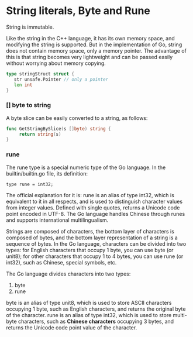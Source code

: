 # String literals, Byte and Rune

String is immutable. 

Like the string in the C++ language, it has its own memory space, and modifying the string is supported. But in the implementation of Go, string does not contain memory space, only a memory pointer. The advantage of this is that string becomes very lightweight and can be passed easily without worrying about memory copying.

```go
type stringStruct struct {
   str unsafe.Pointer // only a pointer
   len int
}
```



### [] byte to string

A byte slice can be easily converted to a string, as follows:

```go
func GetStringBySlice(s []byte) string {
     return string(s)
}
```



### rune

The rune type is a special numeric type of the Go language. In the builtin/builtin.go file, its definition: 

```
type rune = int32;
```

The official explanation for it is: rune is an alias of type int32, which is equivalent to it in all respects, and is used to distinguish character values from integer values. Defined with single quotes, returns a Unicode code point encoded in UTF-8. The Go language handles Chinese through runes and supports international multilingualism.

Strings are composed of characters, the bottom layer of characters is composed of bytes, and the bottom layer representation of a string is a sequence of bytes. In the Go language, characters can be divided into two types: for English characters that occupy 1 byte, you can use byte (or unit8); for other characters that occupy 1 to 4 bytes, you can use rune (or int32), such as Chinese, special symbols, etc.



The Go language divides characters into two types: 

1. byte 
2. rune

byte is an alias of type unit8, which is used to store ASCII characters occupying 1 byte, such as English characters, and returns the original byte of the character. rune is an alias of type int32, which is used to store multi-byte characters, such as **Chinese characters** occupying 3 bytes, and returns the Unicode code point value of the character.